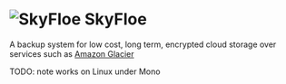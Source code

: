 ![SkyFloe](https://raw.github.com/bspell1/SkyFloe/master/SkyFloe.png) SkyFloe
=============================================================================

A backup system for low cost, long term, encrypted cloud storage over services such as [Amazon Glacier](http://aws.amazon.com/glacier/)

TODO: note works on Linux under Mono
